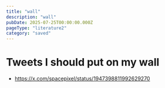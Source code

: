 ```yaml
---
title: "wall"
description: "wall"
pubDate: 2025-07-25T00:00:00.000Z
pageType: "literature2"
category: "saved"
---
```

# Tweets I should put on my wall
- https://x.com/spacepixel/status/1947398811992629270
